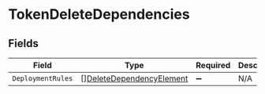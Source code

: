# TokenDeleteDependencies


## Fields

| Field                                                                       | Type                                                                        | Required                                                                    | Description                                                                 |
| --------------------------------------------------------------------------- | --------------------------------------------------------------------------- | --------------------------------------------------------------------------- | --------------------------------------------------------------------------- |
| `DeploymentRules`                                                           | [][DeleteDependencyElement](../../models/shared/deletedependencyelement.md) | :heavy_minus_sign:                                                          | N/A                                                                         |